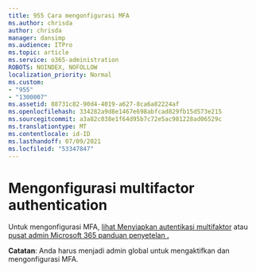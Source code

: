 ```yaml
---
title: 955 Cara mengonfigurasi MFA
ms.author: chrisda
author: chrisda
manager: dansimp
ms.audience: ITPro
ms.topic: article
ms.service: o365-administration
ROBOTS: NOINDEX, NOFOLLOW
localization_priority: Normal
ms.custom:
- "955"
- "1300007"
ms.assetid: 88731c82-90d4-4019-a627-8ca6a82224af
ms.openlocfilehash: 334282a9d8e1467e698abfcad829fb15d573e215
ms.sourcegitcommit: a3a82c038e1f64d95b7c72e5ac981228ad06529c
ms.translationtype: MT
ms.contentlocale: id-ID
ms.lasthandoff: 07/09/2021
ms.locfileid: "53347847"
---
```

# <a name="configure-multifactor-authentication"></a>Mengonfigurasi multifactor authentication

Untuk mengonfigurasi MFA, [lihat Menyiapkan autentikasi multifaktor](/microsoft-365/admin/security-and-compliance/set-up-multi-factor-authentication) atau [pusat admin Microsoft 365 panduan penyetelan .](https://admin.microsoft.com/AdminPortal/Home?ref=/modernonboarding/mfasetupguide)

**Catatan**: Anda harus menjadi admin global untuk mengaktifkan dan mengonfigurasi MFA.
